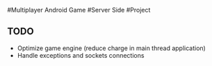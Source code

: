 #Multiplayer Android Game
#Server Side
#Project

TODO
-----
* Optimize game engine (reduce charge in main thread application)
* Handle exceptions and sockets connections
